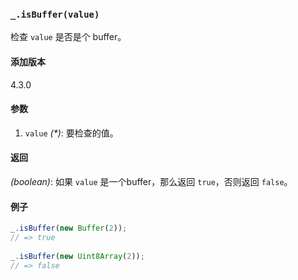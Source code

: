 ### `_.isBuffer(value)`[​](#_isbuffervalue "_isbuffervalue的直接链接")

检查 `value` 是否是个 buffer。

#### 添加版本

4.3.0

#### 参数

1.  `value` _(\*)_: 要检查的值。

#### 返回

_(boolean)_: 如果 `value` 是一个buffer，那么返回 `true`，否则返回 `false`。

#### 例子

```js
_.isBuffer(new Buffer(2));
// => true
 
_.isBuffer(new Uint8Array(2));
// => false

```
